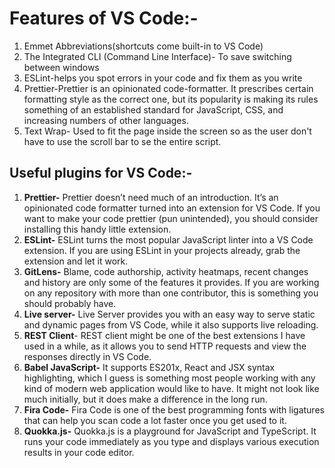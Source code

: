 # Features of VS Code:-
1. Emmet Abbreviations(shortcuts come built-in to VS Code)
2. The Integrated CLI (Command Line Interface)- To save switching between windows
3. ESLint-helps you spot errors in your code and fix them as you write
4. Prettier-Prettier is an opinionated code-formatter. It prescribes
certain formatting style as the correct one, but its popularity is making 
its rules something of an established standard for JavaScript, CSS, and increasing numbers of other languages.
5. Text Wrap- Used to fit the page inside the screen so as the user don't have to use the scroll bar to se the entire script.
     
## Useful plugins for VS Code:-
1. **Prettier-** Prettier doesn’t need much of an introduction. It’s an opinionated code formatter turned into an extension for VS Code. If you want to make your code prettier (pun unintended), you should consider installing this handy little extension.
2. **ESLint-** ESLint turns the most popular JavaScript linter into a VS Code extension. If you are using ESLint in your projects already, grab the extension and let it work.
3. **GitLens-** Blame, code authorship, activity heatmaps, recent changes and history are only some of the features it provides. If you are working on any repository with more than one contributor, this is something you should probably have.
4. **Live server-** Live Server provides you with an easy way to serve static and dynamic pages from VS Code, while it also supports live reloading.
5. **REST Client**- REST client might be one of the best extensions I have used in a while, as it allows you to send HTTP requests and view the responses directly in VS Code.
6. **Babel JavaScript-** It supports ES201x, React and JSX syntax highlighting, which I guess is something most people working with any kind of modern web application would like to have. It might not look like much initially, but it does make a difference in the long run.
7. **Fira Code-** Fira Code is one of the best programming fonts with ligatures that can help you scan code a lot faster once you get used to it.
8. **Quokka.js-** Quokka.js is a playground for JavaScript and TypeScript. It runs your code immediately as you type and displays various execution results in your code editor.
